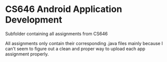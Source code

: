 # CS646 Android Application Development

Subfolder containing all assignments from CS646

All assignments only contain their corresponding .java files mainly because I can't seem to figure out a clean and proper way to upload each app assignment properly. 
